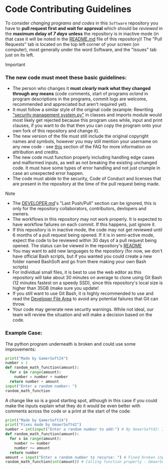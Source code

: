 # Code Contributing Guidelines 

To consider *changing programs and codes* in this `Software` repository you have to **pull request first and wait for approval** which should be *reviewed* in the **maximum delay of ***7 days***** **unless** the repository is in inactive mode (in that case it will be noted in the [README.md](/README.md) file of this repository)! The "Pull Requests" tab is located on the top left corner of your screen (on computer), most generally under the word Software, and the "Issues" tab just on its left.

> [!IMPORTANT]
> ### The new code must meet these basic guidelines:
> - The person who changes it **must *clearly* mark what they changed through any means** (code comments, start of programs *or/and* in program descriptions in the programs, commit logs are welcome, recommended and appreciated but aren't required yet).
> - It must follow a similar style of the original code (example: Rewriting ["security management system.py"](https://github.com/GamerSoft24/Software/blob/Main/PySoft/Utilities/security%20management%20system.py) in classes and imports module would most likely get rejected because this program uses while, input and print clauses, if you want to do that then you can copy the program onto your own fork of this repository and change it).
> - The new version of the file must still include the original copyright names and symbols, however you may still mention your username on any new code - see [this](https://github.com/GamerSoft24/Software/blob/Main/.github/faq.md#who-do-i-credit-if-i-fork-the-repository) section of the FAQ for more information on attribution and credits.
> - The new code must function properly including handling edge cases and malformed inputs, as well as not breaking the existing unchanged code. It must have some types of error handling and not just crumple in case an unexpected error happen.
> - The code must abide to the security, Code of Conduct and licenses that are present in the repository at the time of the pull request being made.

> [!NOTE]
> - The [DEVELOPER.md](/DEVELOPER.md)'s "Last Push/Pull" section can be ignored, this is only for the repository collaborators, contributors, devlopers and owners.
> - The workflows in this repository may not work properly. It is expected to have workflow failures on each commit. If this happens, just ignore it.
> - If this repository is in inactive mode, the code may not get reviewed until 6 months of a pull request being opened. If it is in semi-active mode, expect the code to be reviewed within 30 days of a pull request being opened. The status can be viewed in the repository's [README](/README.md)
> - You may want to add new languages to the repository (for now, we don't have official Bash scripts, but if you wanted you could create a new folder named BashSoft and go from there making your own Bash scripts)
> - For individual small files, it is best to use the web editor as this repository will take about 30 minutes on average to clone using Git Bash (12 minutes fastest on a speedy SSD), since this repository's local size is higher than 35GB (make sure you update!
> - If you still want to use Git Bash, it is highly recommended to use and read the [Developer File Area](/DEVELOPER.md) to avoid any potential failures that Git can throw.
> - Your code may generate new security warnings. While not ideal, our team will review the situation and will make a decision based on the code.

### Example Case:

The python program underneath is broken and could use some improvements:

```py
print("Made by GamerSoft24")
number = 1
def random_math_function(amount):
  for x in range(amount):
    number = number + number
  return number + amount
input("Enter a random number: ")
random_math_function
```

A change like so is a good starting spot, although in this case if you could make the inputs explain what they do it would be even better with comments across the code or a print at the start of the code:

```py
print("Made by GamerSoft24")
print("Fixes made by GmaerSoft42")
number = int(input("Enter a random number to add:") # By GmaerSoft42: Input added so that you can choose the base starting number) #bruh the program was broken even on the fixed version: gmaersoft42
def random_math_function(amount):
  for x in range(amount):
    number += number
    number += amount
  return number
amount = input("Enter a random number to recurse: ") # Fixed broken input, GmaerSoft42
random_math_function(int(amount)) # Calling function properly - GmaerSoft42
```

